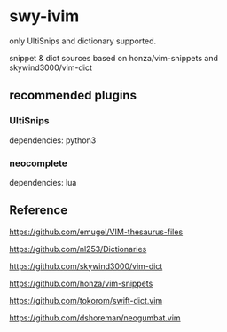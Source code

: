 <!--
 * @Author: your name
 * @Date: 2020-06-12 07:37:55
 * @LastEditTime: 2020-06-13 04:01:59
 * @LastEditors: Please set LastEditors
 * @Description: In User Settings Edit
 * @FilePath: \undefinedc:\Users\swy\Documents\GitHub\ivim-snippets\README.md
--> 
# swy-ivim

only UltiSnips and dictionary supported.

snippet & dict sources based on honza/vim-snippets and skywind3000/vim-dict

## recommended plugins

### UltiSnips

dependencies: python3

### neocomplete

dependencies: lua

## Reference

https://github.com/emugel/VIM-thesaurus-files

https://github.com/nl253/Dictionaries

https://github.com/skywind3000/vim-dict

https://github.com/honza/vim-snippets

https://github.com/tokorom/swift-dict.vim


https://github.com/dshoreman/neogumbat.vim